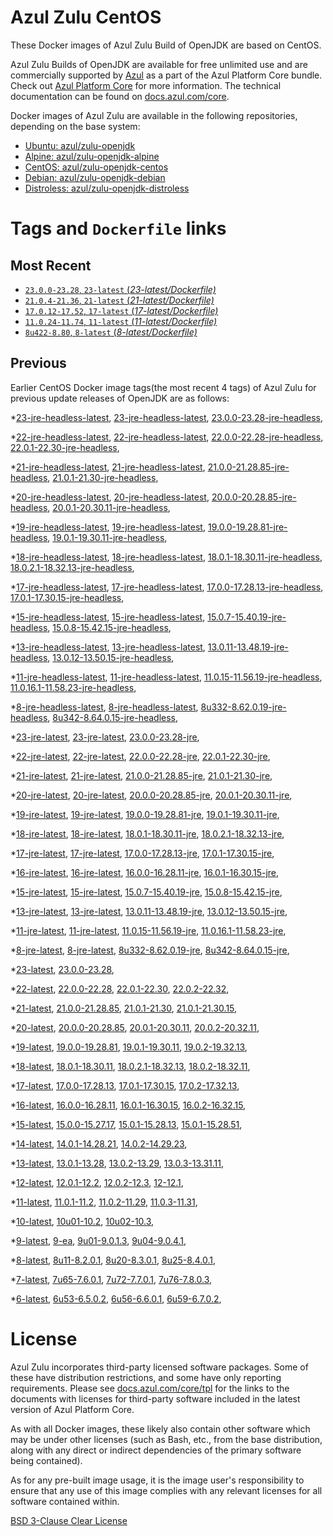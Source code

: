 Azul Zulu CentOS
================

These Docker images of Azul Zulu Build of OpenJDK are based on CentOS.

Azul Zulu Builds of OpenJDK are available for free unlimited use and are commercially supported by [Azul][1] as a part of the Azul Platform Core bundle.
Check out [Azul Platform Core][2] for more information. The technical documentation can be found on [docs.azul.com/core][3].

Docker images of Azul Zulu are available in the following repositories, depending on the base system:

  * [Ubuntu: azul/zulu-openjdk][4]
  * [Alpine: azul/zulu-openjdk-alpine][5]
  * [CentOS: azul/zulu-openjdk-centos][6]
  * [Debian: azul/zulu-openjdk-debian][7]
  * [Distroless: azul/zulu-openjdk-distroless][8]

Tags and `Dockerfile` links
===========================

Most Recent
-----------


  * [`23.0.0-23.28`, `23-latest` (*23-latest/Dockerfile)*][34]
  * [`21.0.4-21.36`, `21-latest` (*21-latest/Dockerfile)*][52]
  * [`17.0.12-17.52`, `17-latest` (*17-latest/Dockerfile)*][110]
  * [`11.0.24-11.74`, `11-latest` (*11-latest/Dockerfile)*][224]
  * [`8u422-8.80`, `8-latest` (*8-latest/Dockerfile)*][289]

Previous
--------

Earlier CentOS Docker image tags(the most recent 4 tags) of Azul Zulu for previous update releases of OpenJDK are as follows:


  *[23-jre-headless-latest][11],
  [23-jre-headless-latest][35],
  [23.0.0-23.28-jre-headless][39],
  
  *[22-jre-headless-latest][12],
  [22-jre-headless-latest][42],
  [22.0.0-22.28-jre-headless][43],
  [22.0.1-22.30-jre-headless][47],
  
  
  *[21-jre-headless-latest][13],
  [21-jre-headless-latest][54],
  [21.0.0-21.28.85-jre-headless][55],
  [21.0.1-21.30-jre-headless][59],
  
  
  
  
  
  *[20-jre-headless-latest][14],
  [20-jre-headless-latest][75],
  [20.0.0-20.28.85-jre-headless][78],
  [20.0.1-20.30.11-jre-headless][80],
  
  
  *[19-jre-headless-latest][15],
  [19-jre-headless-latest][86],
  [19.0.0-19.28.81-jre-headless][88],
  [19.0.1-19.30.11-jre-headless][92],
  
  
  *[18-jre-headless-latest][16],
  [18-jre-headless-latest][100],
  [18.0.1-18.30.11-jre-headless][101],
  [18.0.2.1-18.32.13-jre-headless][105],
  
  
  *[17-jre-headless-latest][17],
  [17-jre-headless-latest][112],
  [17.0.0-17.28.13-jre-headless][113],
  [17.0.1-17.30.15-jre-headless][118],
  
  
  
  
  
  
  
  
  
  
  
  
  
  
  
  *[15-jre-headless-latest][18],
  [15-jre-headless-latest][171],
  [15.0.7-15.40.19-jre-headless][181],
  [15.0.8-15.42.15-jre-headless][185],
  
  
  
  *[13-jre-headless-latest][19],
  [13-jre-headless-latest][197],
  [13.0.11-13.48.19-jre-headless][209],
  [13.0.12-13.50.15-jre-headless][213],
  
  
  
  *[11-jre-headless-latest][20],
  [11-jre-headless-latest][226],
  [11.0.15-11.56.19-jre-headless][243],
  [11.0.16.1-11.58.23-jre-headless][245],
  
  
  
  
  
  
  
  
  
  
  
  
  *[8-jre-headless-latest][21],
  [8-jre-headless-latest][291],
  [8u332-8.62.0.19-jre-headless][329],
  [8u342-8.64.0.15-jre-headless][333],
  
  
  
  
  
  
  
  
  
  
  
  
  *[23-jre-latest][22],
  [23-jre-latest][36],
  [23.0.0-23.28-jre][37],
  
  *[22-jre-latest][23],
  [22-jre-latest][41],
  [22.0.0-22.28-jre][45],
  [22.0.1-22.30-jre][46],
  
  
  *[21-jre-latest][24],
  [21-jre-latest][53],
  [21.0.0-21.28.85-jre][57],
  [21.0.1-21.30-jre][58],
  
  
  
  
  
  *[20-jre-latest][25],
  [20-jre-latest][74],
  [20.0.0-20.28.85-jre][77],
  [20.0.1-20.30.11-jre][81],
  
  
  *[19-jre-latest][26],
  [19-jre-latest][87],
  [19.0.0-19.28.81-jre][90],
  [19.0.1-19.30.11-jre][91],
  
  
  *[18-jre-latest][27],
  [18-jre-latest][99],
  [18.0.1-18.30.11-jre][103],
  [18.0.2.1-18.32.13-jre][104],
  
  
  *[17-jre-latest][28],
  [17-jre-latest][111],
  [17.0.0-17.28.13-jre][115],
  [17.0.1-17.30.15-jre][116],
  
  
  
  
  
  
  
  
  
  
  
  
  
  
  
  *[16-jre-latest][29],
  [16-jre-latest][162],
  [16.0.0-16.28.11-jre][164],
  [16.0.1-16.30.15-jre][165],
  
  
  *[15-jre-latest][30],
  [15-jre-latest][170],
  [15.0.7-15.40.19-jre][180],
  [15.0.8-15.42.15-jre][184],
  
  
  
  *[13-jre-latest][31],
  [13-jre-latest][196],
  [13.0.11-13.48.19-jre][210],
  [13.0.12-13.50.15-jre][211],
  
  
  
  *[11-jre-latest][32],
  [11-jre-latest][225],
  [11.0.15-11.56.19-jre][242],
  [11.0.16.1-11.58.23-jre][247],
  
  
  
  
  
  
  
  
  
  
  
  
  *[8-jre-latest][33],
  [8-jre-latest][290],
  [8u332-8.62.0.19-jre][330],
  [8u342-8.64.0.15-jre][334],
  
  
  
  
  
  
  
  
  
  
  
  
  *[23-latest][34],
  [23.0.0-23.28][38],
  
  *[22-latest][40],
  [22.0.0-22.28][44],
  [22.0.1-22.30][48],
  [22.0.2-22.32][49],
  
  *[21-latest][52],
  [21.0.0-21.28.85][56],
  [21.0.1-21.30][60],
  [21.0.1-21.30.15][62],
  
  
  
  
  *[20-latest][73],
  [20.0.0-20.28.85][76],
  [20.0.1-20.30.11][79],
  [20.0.2-20.32.11][82],
  
  *[19-latest][85],
  [19.0.0-19.28.81][89],
  [19.0.1-19.30.11][93],
  [19.0.2-19.32.13][95],
  
  
  *[18-latest][98],
  [18.0.1-18.30.11][102],
  [18.0.2.1-18.32.13][106],
  [18.0.2-18.32.11][109],
  
  *[17-latest][110],
  [17.0.0-17.28.13][114],
  [17.0.1-17.30.15][117],
  [17.0.2-17.32.13][119],
  
  
  
  
  
  
  
  
  
  
  
  
  
  
  *[16-latest][161],
  [16.0.0-16.28.11][163],
  [16.0.1-16.30.15][166],
  [16.0.2-16.32.15][167],
  
  *[15-latest][169],
  [15.0.0-15.27.17][172],
  [15.0.1-15.28.13][173],
  [15.0.1-15.28.51][174],
  
  
  
  
  
  
  
  
  
  
  *[14-latest][192],
  [14.0.1-14.28.21][193],
  [14.0.2-14.29.23][194],
  
  *[13-latest][195],
  [13.0.1-13.28][198],
  [13.0.2-13.29][199],
  [13.0.3-13.31.11][200],
  
  
  
  
  
  
  
  
  
  
  
  
  *[12-latest][220],
  [12.0.1-12.2][221],
  [12.0.2-12.3][222],
  [12-12.1][223],
  
  *[11-latest][224],
  [11.0.1-11.2][227],
  [11.0.2-11.29][228],
  [11.0.3-11.31][229],
  
  
  
  
  
  
  
  
  
  
  
  
  
  
  
  
  
  
  
  
  
  
  
  
  
  
  *[10-latest][281],
  [10u01-10.2][282],
  [10u02-10.3][283],
  
  *[9-latest][284],
  [9-ea][285],
  [9u01-9.0.1.3][286],
  [9u04-9.0.4.1][287],
  
  
  *[8-latest][289],
  [8u11-8.2.0.1][292],
  [8u20-8.3.0.1][293],
  [8u25-8.4.0.1][294],
  
  
  
  
  
  
  
  
  
  
  
  
  
  
  
  
  
  
  
  
  
  
  
  
  
  
  
  
  
  
  
  
  
  
  
  
  
  
  
  
  
  
  
  
  
  
  
  
  *[7-latest][368],
  [7u65-7.6.0.1][369],
  [7u72-7.7.0.1][370],
  [7u76-7.8.0.3][371],
  
  
  
  
  
  
  
  
  
  
  
  
  
  
  
  
  
  
  
  
  
  
  
  
  
  
  
  
  
  
  
  
  *[6-latest][403],
  [6u53-6.5.0.2][404],
  [6u56-6.6.0.1][405],
  [6u59-6.7.0.2][406],
  
  
  
  
  
  
  
  
  
  
  
  
  
  
  
  License
=======

Azul Zulu incorporates third-party licensed software packages. Some of these have distribution restrictions, and some have only reporting requirements. Please see [docs.azul.com/core/tpl][9] for the links to the documents with licenses for third-party software included in the latest version of Azul Platform Core.

As with all Docker images, these likely also contain other software which may be under other licenses (such as Bash, etc., from the base distribution, along with any direct or indirect dependencies of the primary software being contained).

As for any pre-built image usage, it is the image user's responsibility to ensure that any use of this image complies with any relevant licenses for all software contained within.

[BSD 3-Clause Clear License][10]

  [1]: https://www.azul.com/
  [2]: https://www.azul.com/products/core/
  [3]: https://docs.azul.com/core/
  [4]: https://hub.docker.com/r/azul/zulu-openjdk
  [5]: https://hub.docker.com/r/azul/zulu-openjdk-alpine
  [6]: https://hub.docker.com/r/azul/zulu-openjdk-centos
  [7]: https://hub.docker.com/r/azul/zulu-openjdk-debian
  [8]: https://hub.docker.com/r/azul/zulu-openjdk-distroless
  [9]: https://docs.azul.com/core/tpl
  [10]: https://github.com/zulu-openjdk/zulu-openjdk/blob/master/LICENSE.txt


  [11]: https://github.com/zulu-openjdk/zulu-openjdk/blob/master/centos/23-jre-headless-latest/Dockerfile
  [35]: https://github.com/zulu-openjdk/zulu-openjdk/blob/master/centos/23-jre-headless-latest/Dockerfile
  [39]: https://github.com/zulu-openjdk/zulu-openjdk/blob/master/centos/23.0.0-23.28-jre-headless/Dockerfile
  
  [12]: https://github.com/zulu-openjdk/zulu-openjdk/blob/master/centos/22-jre-headless-latest/Dockerfile
  [42]: https://github.com/zulu-openjdk/zulu-openjdk/blob/master/centos/22-jre-headless-latest/Dockerfile
  [43]: https://github.com/zulu-openjdk/zulu-openjdk/blob/master/centos/22.0.0-22.28-jre-headless/Dockerfile
  [47]: https://github.com/zulu-openjdk/zulu-openjdk/blob/master/centos/22.0.1-22.30-jre-headless/Dockerfile
  
  
  [13]: https://github.com/zulu-openjdk/zulu-openjdk/blob/master/centos/21-jre-headless-latest/Dockerfile
  [54]: https://github.com/zulu-openjdk/zulu-openjdk/blob/master/centos/21-jre-headless-latest/Dockerfile
  [55]: https://github.com/zulu-openjdk/zulu-openjdk/blob/master/centos/21.0.0-21.28.85-jre-headless/Dockerfile
  [59]: https://github.com/zulu-openjdk/zulu-openjdk/blob/master/centos/21.0.1-21.30-jre-headless/Dockerfile
  
  
  
  
  
  [14]: https://github.com/zulu-openjdk/zulu-openjdk/blob/master/centos/20-jre-headless-latest/Dockerfile
  [75]: https://github.com/zulu-openjdk/zulu-openjdk/blob/master/centos/20-jre-headless-latest/Dockerfile
  [78]: https://github.com/zulu-openjdk/zulu-openjdk/blob/master/centos/20.0.0-20.28.85-jre-headless/Dockerfile
  [80]: https://github.com/zulu-openjdk/zulu-openjdk/blob/master/centos/20.0.1-20.30.11-jre-headless/Dockerfile
  
  
  [15]: https://github.com/zulu-openjdk/zulu-openjdk/blob/master/centos/19-jre-headless-latest/Dockerfile
  [86]: https://github.com/zulu-openjdk/zulu-openjdk/blob/master/centos/19-jre-headless-latest/Dockerfile
  [88]: https://github.com/zulu-openjdk/zulu-openjdk/blob/master/centos/19.0.0-19.28.81-jre-headless/Dockerfile
  [92]: https://github.com/zulu-openjdk/zulu-openjdk/blob/master/centos/19.0.1-19.30.11-jre-headless/Dockerfile
  
  
  [16]: https://github.com/zulu-openjdk/zulu-openjdk/blob/master/centos/18-jre-headless-latest/Dockerfile
  [100]: https://github.com/zulu-openjdk/zulu-openjdk/blob/master/centos/18-jre-headless-latest/Dockerfile
  [101]: https://github.com/zulu-openjdk/zulu-openjdk/blob/master/centos/18.0.1-18.30.11-jre-headless/Dockerfile
  [105]: https://github.com/zulu-openjdk/zulu-openjdk/blob/master/centos/18.0.2.1-18.32.13-jre-headless/Dockerfile
  
  
  [17]: https://github.com/zulu-openjdk/zulu-openjdk/blob/master/centos/17-jre-headless-latest/Dockerfile
  [112]: https://github.com/zulu-openjdk/zulu-openjdk/blob/master/centos/17-jre-headless-latest/Dockerfile
  [113]: https://github.com/zulu-openjdk/zulu-openjdk/blob/master/centos/17.0.0-17.28.13-jre-headless/Dockerfile
  [118]: https://github.com/zulu-openjdk/zulu-openjdk/blob/master/centos/17.0.1-17.30.15-jre-headless/Dockerfile
  
  
  
  
  
  
  
  
  
  
  
  
  
  
  
  [18]: https://github.com/zulu-openjdk/zulu-openjdk/blob/master/centos/15-jre-headless-latest/Dockerfile
  [171]: https://github.com/zulu-openjdk/zulu-openjdk/blob/master/centos/15-jre-headless-latest/Dockerfile
  [181]: https://github.com/zulu-openjdk/zulu-openjdk/blob/master/centos/15.0.7-15.40.19-jre-headless/Dockerfile
  [185]: https://github.com/zulu-openjdk/zulu-openjdk/blob/master/centos/15.0.8-15.42.15-jre-headless/Dockerfile
  
  
  
  [19]: https://github.com/zulu-openjdk/zulu-openjdk/blob/master/centos/13-jre-headless-latest/Dockerfile
  [197]: https://github.com/zulu-openjdk/zulu-openjdk/blob/master/centos/13-jre-headless-latest/Dockerfile
  [209]: https://github.com/zulu-openjdk/zulu-openjdk/blob/master/centos/13.0.11-13.48.19-jre-headless/Dockerfile
  [213]: https://github.com/zulu-openjdk/zulu-openjdk/blob/master/centos/13.0.12-13.50.15-jre-headless/Dockerfile
  
  
  
  [20]: https://github.com/zulu-openjdk/zulu-openjdk/blob/master/centos/11-jre-headless-latest/Dockerfile
  [226]: https://github.com/zulu-openjdk/zulu-openjdk/blob/master/centos/11-jre-headless-latest/Dockerfile
  [243]: https://github.com/zulu-openjdk/zulu-openjdk/blob/master/centos/11.0.15-11.56.19-jre-headless/Dockerfile
  [245]: https://github.com/zulu-openjdk/zulu-openjdk/blob/master/centos/11.0.16.1-11.58.23-jre-headless/Dockerfile
  
  
  
  
  
  
  
  
  
  
  
  
  [21]: https://github.com/zulu-openjdk/zulu-openjdk/blob/master/centos/8-jre-headless-latest/Dockerfile
  [291]: https://github.com/zulu-openjdk/zulu-openjdk/blob/master/centos/8-jre-headless-latest/Dockerfile
  [329]: https://github.com/zulu-openjdk/zulu-openjdk/blob/master/centos/8u332-8.62.0.19-jre-headless/Dockerfile
  [333]: https://github.com/zulu-openjdk/zulu-openjdk/blob/master/centos/8u342-8.64.0.15-jre-headless/Dockerfile
  
  
  
  
  
  
  
  
  
  
  
  
  [22]: https://github.com/zulu-openjdk/zulu-openjdk/blob/master/centos/23-jre-latest/Dockerfile
  [36]: https://github.com/zulu-openjdk/zulu-openjdk/blob/master/centos/23-jre-latest/Dockerfile
  [37]: https://github.com/zulu-openjdk/zulu-openjdk/blob/master/centos/23.0.0-23.28-jre/Dockerfile
  
  [23]: https://github.com/zulu-openjdk/zulu-openjdk/blob/master/centos/22-jre-latest/Dockerfile
  [41]: https://github.com/zulu-openjdk/zulu-openjdk/blob/master/centos/22-jre-latest/Dockerfile
  [45]: https://github.com/zulu-openjdk/zulu-openjdk/blob/master/centos/22.0.0-22.28-jre/Dockerfile
  [46]: https://github.com/zulu-openjdk/zulu-openjdk/blob/master/centos/22.0.1-22.30-jre/Dockerfile
  
  
  [24]: https://github.com/zulu-openjdk/zulu-openjdk/blob/master/centos/21-jre-latest/Dockerfile
  [53]: https://github.com/zulu-openjdk/zulu-openjdk/blob/master/centos/21-jre-latest/Dockerfile
  [57]: https://github.com/zulu-openjdk/zulu-openjdk/blob/master/centos/21.0.0-21.28.85-jre/Dockerfile
  [58]: https://github.com/zulu-openjdk/zulu-openjdk/blob/master/centos/21.0.1-21.30-jre/Dockerfile
  
  
  
  
  
  [25]: https://github.com/zulu-openjdk/zulu-openjdk/blob/master/centos/20-jre-latest/Dockerfile
  [74]: https://github.com/zulu-openjdk/zulu-openjdk/blob/master/centos/20-jre-latest/Dockerfile
  [77]: https://github.com/zulu-openjdk/zulu-openjdk/blob/master/centos/20.0.0-20.28.85-jre/Dockerfile
  [81]: https://github.com/zulu-openjdk/zulu-openjdk/blob/master/centos/20.0.1-20.30.11-jre/Dockerfile
  
  
  [26]: https://github.com/zulu-openjdk/zulu-openjdk/blob/master/centos/19-jre-latest/Dockerfile
  [87]: https://github.com/zulu-openjdk/zulu-openjdk/blob/master/centos/19-jre-latest/Dockerfile
  [90]: https://github.com/zulu-openjdk/zulu-openjdk/blob/master/centos/19.0.0-19.28.81-jre/Dockerfile
  [91]: https://github.com/zulu-openjdk/zulu-openjdk/blob/master/centos/19.0.1-19.30.11-jre/Dockerfile
  
  
  [27]: https://github.com/zulu-openjdk/zulu-openjdk/blob/master/centos/18-jre-latest/Dockerfile
  [99]: https://github.com/zulu-openjdk/zulu-openjdk/blob/master/centos/18-jre-latest/Dockerfile
  [103]: https://github.com/zulu-openjdk/zulu-openjdk/blob/master/centos/18.0.1-18.30.11-jre/Dockerfile
  [104]: https://github.com/zulu-openjdk/zulu-openjdk/blob/master/centos/18.0.2.1-18.32.13-jre/Dockerfile
  
  
  [28]: https://github.com/zulu-openjdk/zulu-openjdk/blob/master/centos/17-jre-latest/Dockerfile
  [111]: https://github.com/zulu-openjdk/zulu-openjdk/blob/master/centos/17-jre-latest/Dockerfile
  [115]: https://github.com/zulu-openjdk/zulu-openjdk/blob/master/centos/17.0.0-17.28.13-jre/Dockerfile
  [116]: https://github.com/zulu-openjdk/zulu-openjdk/blob/master/centos/17.0.1-17.30.15-jre/Dockerfile
  
  
  
  
  
  
  
  
  
  
  
  
  
  
  
  [29]: https://github.com/zulu-openjdk/zulu-openjdk/blob/master/centos/16-jre-latest/Dockerfile
  [162]: https://github.com/zulu-openjdk/zulu-openjdk/blob/master/centos/16-jre-latest/Dockerfile
  [164]: https://github.com/zulu-openjdk/zulu-openjdk/blob/master/centos/16.0.0-16.28.11-jre/Dockerfile
  [165]: https://github.com/zulu-openjdk/zulu-openjdk/blob/master/centos/16.0.1-16.30.15-jre/Dockerfile
  
  
  [30]: https://github.com/zulu-openjdk/zulu-openjdk/blob/master/centos/15-jre-latest/Dockerfile
  [170]: https://github.com/zulu-openjdk/zulu-openjdk/blob/master/centos/15-jre-latest/Dockerfile
  [180]: https://github.com/zulu-openjdk/zulu-openjdk/blob/master/centos/15.0.7-15.40.19-jre/Dockerfile
  [184]: https://github.com/zulu-openjdk/zulu-openjdk/blob/master/centos/15.0.8-15.42.15-jre/Dockerfile
  
  
  
  [31]: https://github.com/zulu-openjdk/zulu-openjdk/blob/master/centos/13-jre-latest/Dockerfile
  [196]: https://github.com/zulu-openjdk/zulu-openjdk/blob/master/centos/13-jre-latest/Dockerfile
  [210]: https://github.com/zulu-openjdk/zulu-openjdk/blob/master/centos/13.0.11-13.48.19-jre/Dockerfile
  [211]: https://github.com/zulu-openjdk/zulu-openjdk/blob/master/centos/13.0.12-13.50.15-jre/Dockerfile
  
  
  
  [32]: https://github.com/zulu-openjdk/zulu-openjdk/blob/master/centos/11-jre-latest/Dockerfile
  [225]: https://github.com/zulu-openjdk/zulu-openjdk/blob/master/centos/11-jre-latest/Dockerfile
  [242]: https://github.com/zulu-openjdk/zulu-openjdk/blob/master/centos/11.0.15-11.56.19-jre/Dockerfile
  [247]: https://github.com/zulu-openjdk/zulu-openjdk/blob/master/centos/11.0.16.1-11.58.23-jre/Dockerfile
  
  
  
  
  
  
  
  
  
  
  
  
  [33]: https://github.com/zulu-openjdk/zulu-openjdk/blob/master/centos/8-jre-latest/Dockerfile
  [290]: https://github.com/zulu-openjdk/zulu-openjdk/blob/master/centos/8-jre-latest/Dockerfile
  [330]: https://github.com/zulu-openjdk/zulu-openjdk/blob/master/centos/8u332-8.62.0.19-jre/Dockerfile
  [334]: https://github.com/zulu-openjdk/zulu-openjdk/blob/master/centos/8u342-8.64.0.15-jre/Dockerfile
  
  
  
  
  
  
  
  
  
  
  
  
  [34]: https://github.com/zulu-openjdk/zulu-openjdk/blob/master/centos/23-latest/Dockerfile
  [38]: https://github.com/zulu-openjdk/zulu-openjdk/blob/master/centos/23.0.0-23.28/Dockerfile
  
  [40]: https://github.com/zulu-openjdk/zulu-openjdk/blob/master/centos/22-latest/Dockerfile
  [44]: https://github.com/zulu-openjdk/zulu-openjdk/blob/master/centos/22.0.0-22.28/Dockerfile
  [48]: https://github.com/zulu-openjdk/zulu-openjdk/blob/master/centos/22.0.1-22.30/Dockerfile
  [49]: https://github.com/zulu-openjdk/zulu-openjdk/blob/master/centos/22.0.2-22.32/Dockerfile
  
  [52]: https://github.com/zulu-openjdk/zulu-openjdk/blob/master/centos/21-latest/Dockerfile
  [56]: https://github.com/zulu-openjdk/zulu-openjdk/blob/master/centos/21.0.0-21.28.85/Dockerfile
  [60]: https://github.com/zulu-openjdk/zulu-openjdk/blob/master/centos/21.0.1-21.30/Dockerfile
  [62]: https://github.com/zulu-openjdk/zulu-openjdk/blob/master/centos/21.0.1-21.30.15/Dockerfile
  
  
  
  
  [73]: https://github.com/zulu-openjdk/zulu-openjdk/blob/master/centos/20-latest/Dockerfile
  [76]: https://github.com/zulu-openjdk/zulu-openjdk/blob/master/centos/20.0.0-20.28.85/Dockerfile
  [79]: https://github.com/zulu-openjdk/zulu-openjdk/blob/master/centos/20.0.1-20.30.11/Dockerfile
  [82]: https://github.com/zulu-openjdk/zulu-openjdk/blob/master/centos/20.0.2-20.32.11/Dockerfile
  
  [85]: https://github.com/zulu-openjdk/zulu-openjdk/blob/master/centos/19-latest/Dockerfile
  [89]: https://github.com/zulu-openjdk/zulu-openjdk/blob/master/centos/19.0.0-19.28.81/Dockerfile
  [93]: https://github.com/zulu-openjdk/zulu-openjdk/blob/master/centos/19.0.1-19.30.11/Dockerfile
  [95]: https://github.com/zulu-openjdk/zulu-openjdk/blob/master/centos/19.0.2-19.32.13/Dockerfile
  
  
  [98]: https://github.com/zulu-openjdk/zulu-openjdk/blob/master/centos/18-latest/Dockerfile
  [102]: https://github.com/zulu-openjdk/zulu-openjdk/blob/master/centos/18.0.1-18.30.11/Dockerfile
  [106]: https://github.com/zulu-openjdk/zulu-openjdk/blob/master/centos/18.0.2.1-18.32.13/Dockerfile
  [109]: https://github.com/zulu-openjdk/zulu-openjdk/blob/master/centos/18.0.2-18.32.11/Dockerfile
  
  [110]: https://github.com/zulu-openjdk/zulu-openjdk/blob/master/centos/17-latest/Dockerfile
  [114]: https://github.com/zulu-openjdk/zulu-openjdk/blob/master/centos/17.0.0-17.28.13/Dockerfile
  [117]: https://github.com/zulu-openjdk/zulu-openjdk/blob/master/centos/17.0.1-17.30.15/Dockerfile
  [119]: https://github.com/zulu-openjdk/zulu-openjdk/blob/master/centos/17.0.2-17.32.13/Dockerfile
  
  
  
  
  
  
  
  
  
  
  
  
  
  
  [161]: https://github.com/zulu-openjdk/zulu-openjdk/blob/master/centos/16-latest/Dockerfile
  [163]: https://github.com/zulu-openjdk/zulu-openjdk/blob/master/centos/16.0.0-16.28.11/Dockerfile
  [166]: https://github.com/zulu-openjdk/zulu-openjdk/blob/master/centos/16.0.1-16.30.15/Dockerfile
  [167]: https://github.com/zulu-openjdk/zulu-openjdk/blob/master/centos/16.0.2-16.32.15/Dockerfile
  
  [169]: https://github.com/zulu-openjdk/zulu-openjdk/blob/master/centos/15-latest/Dockerfile
  [172]: https://github.com/zulu-openjdk/zulu-openjdk/blob/master/centos/15.0.0-15.27.17/Dockerfile
  [173]: https://github.com/zulu-openjdk/zulu-openjdk/blob/master/centos/15.0.1-15.28.13/Dockerfile
  [174]: https://github.com/zulu-openjdk/zulu-openjdk/blob/master/centos/15.0.1-15.28.51/Dockerfile
  
  
  
  
  
  
  
  
  
  
  [192]: https://github.com/zulu-openjdk/zulu-openjdk/blob/master/centos/14-latest/Dockerfile
  [193]: https://github.com/zulu-openjdk/zulu-openjdk/blob/master/centos/14.0.1-14.28.21/Dockerfile
  [194]: https://github.com/zulu-openjdk/zulu-openjdk/blob/master/centos/14.0.2-14.29.23/Dockerfile
  
  [195]: https://github.com/zulu-openjdk/zulu-openjdk/blob/master/centos/13-latest/Dockerfile
  [198]: https://github.com/zulu-openjdk/zulu-openjdk/blob/master/centos/13.0.1-13.28/Dockerfile
  [199]: https://github.com/zulu-openjdk/zulu-openjdk/blob/master/centos/13.0.2-13.29/Dockerfile
  [200]: https://github.com/zulu-openjdk/zulu-openjdk/blob/master/centos/13.0.3-13.31.11/Dockerfile
  
  
  
  
  
  
  
  
  
  
  
  
  [220]: https://github.com/zulu-openjdk/zulu-openjdk/blob/master/centos/12-latest/Dockerfile
  [221]: https://github.com/zulu-openjdk/zulu-openjdk/blob/master/centos/12.0.1-12.2/Dockerfile
  [222]: https://github.com/zulu-openjdk/zulu-openjdk/blob/master/centos/12.0.2-12.3/Dockerfile
  [223]: https://github.com/zulu-openjdk/zulu-openjdk/blob/master/centos/12-12.1/Dockerfile
  
  [224]: https://github.com/zulu-openjdk/zulu-openjdk/blob/master/centos/11-latest/Dockerfile
  [227]: https://github.com/zulu-openjdk/zulu-openjdk/blob/master/centos/11.0.1-11.2/Dockerfile
  [228]: https://github.com/zulu-openjdk/zulu-openjdk/blob/master/centos/11.0.2-11.29/Dockerfile
  [229]: https://github.com/zulu-openjdk/zulu-openjdk/blob/master/centos/11.0.3-11.31/Dockerfile
  
  
  
  
  
  
  
  
  
  
  
  
  
  
  
  
  
  
  
  
  
  
  
  
  
  
  [281]: https://github.com/zulu-openjdk/zulu-openjdk/blob/master/centos/10-latest/Dockerfile
  [282]: https://github.com/zulu-openjdk/zulu-openjdk/blob/master/centos/10u01-10.2/Dockerfile
  [283]: https://github.com/zulu-openjdk/zulu-openjdk/blob/master/centos/10u02-10.3/Dockerfile
  
  [284]: https://github.com/zulu-openjdk/zulu-openjdk/blob/master/centos/9-latest/Dockerfile
  [285]: https://github.com/zulu-openjdk/zulu-openjdk/blob/master/centos/9-ea/Dockerfile
  [286]: https://github.com/zulu-openjdk/zulu-openjdk/blob/master/centos/9u01-9.0.1.3/Dockerfile
  [287]: https://github.com/zulu-openjdk/zulu-openjdk/blob/master/centos/9u04-9.0.4.1/Dockerfile
  
  
  [289]: https://github.com/zulu-openjdk/zulu-openjdk/blob/master/centos/8-latest/Dockerfile
  [292]: https://github.com/zulu-openjdk/zulu-openjdk/blob/master/centos/8u11-8.2.0.1/Dockerfile
  [293]: https://github.com/zulu-openjdk/zulu-openjdk/blob/master/centos/8u20-8.3.0.1/Dockerfile
  [294]: https://github.com/zulu-openjdk/zulu-openjdk/blob/master/centos/8u25-8.4.0.1/Dockerfile
  
  
  
  
  
  
  
  
  
  
  
  
  
  
  
  
  
  
  
  
  
  
  
  
  
  
  
  
  
  
  
  
  
  
  
  
  
  
  
  
  
  
  
  
  
  
  
  
  [368]: https://github.com/zulu-openjdk/zulu-openjdk/blob/master/centos/7-latest/Dockerfile
  [369]: https://github.com/zulu-openjdk/zulu-openjdk/blob/master/centos/7u65-7.6.0.1/Dockerfile
  [370]: https://github.com/zulu-openjdk/zulu-openjdk/blob/master/centos/7u72-7.7.0.1/Dockerfile
  [371]: https://github.com/zulu-openjdk/zulu-openjdk/blob/master/centos/7u76-7.8.0.3/Dockerfile
  
  
  
  
  
  
  
  
  
  
  
  
  
  
  
  
  
  
  
  
  
  
  
  
  
  
  
  
  
  
  
  
  [403]: https://github.com/zulu-openjdk/zulu-openjdk/blob/master/centos/6-latest/Dockerfile
  [404]: https://github.com/zulu-openjdk/zulu-openjdk/blob/master/centos/6u53-6.5.0.2/Dockerfile
  [405]: https://github.com/zulu-openjdk/zulu-openjdk/blob/master/centos/6u56-6.6.0.1/Dockerfile
  [406]: https://github.com/zulu-openjdk/zulu-openjdk/blob/master/centos/6u59-6.7.0.2/Dockerfile
  
  
  
  
  
  
  
  
  
  
  
  
  
  
  
  